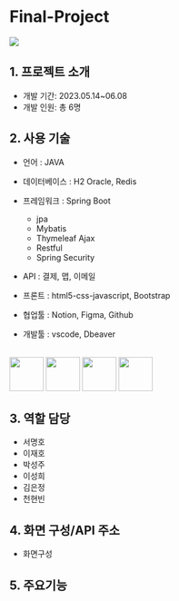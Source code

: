 # Final-Project 
<img src="https://github.com/pknu05/Final-Project/assets/123917210/057360af-fc74-432e-be58-b1cf3e4de3c5.png">
</br>

## 1. 프로젝트 소개
- 개발 기간: 2023.05.14~06.08
- 개발 인원: 총 6명


## 2. 사용 기술
- 언어 : JAVA
- 데이터베이스 : H2 Oracle, Redis
- 프레임워크 : Spring Boot
    - jpa
    - Mybatis
    - Thymeleaf Ajax
    - Restful
    - Spring Security
      
- API : 결제, 맵, 이메일
- 프론트 : html5-css-javascript, Bootstrap
- 협업툴 : Notion, Figma, Github
- 개발툴 : vscode, Dbeaver
<br/>
  <img src="https://github.com/pknu05/Final-Project/assets/123917210/6a965e19-15a5-488f-95bb-1f56b6375b36.png" width="60">
  <img src="https://github.com/pknu05/Final-Project/assets/123917210/a0b16d0a-2c60-43de-908d-7f961a9caffa" width="60">
  <img src="https://github.com/pknu05/Final-Project/assets/123917210/fe8ad23c-f6c5-45d4-9b3d-6359b994b4e8" width="60">
  <img src="https://github.com/pknu05/Final-Project/assets/123917210/e5483ab7-fa74-478a-bb3e-9844b2443e3a" width="60">
  

## 3. 역할 담당

 - 서명호
 - 이재호
 - 박성주
 - 이성희
 - 김은정
 - 천현빈

## 4. 화면 구성/API 주소

- 화면구성

## 5. 주요기능
   
  
